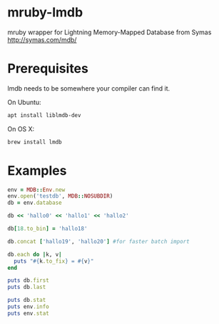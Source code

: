 ﻿# mruby-lmdb
mruby wrapper for Lightning Memory-Mapped Database from Symas http://symas.com/mdb/

Prerequisites
=============
lmdb needs to be somewhere your compiler can find it.

On Ubuntu:
```sh
apt install liblmdb-dev
```

On OS X:
```sh
brew install lmdb
```

Examples
========

```ruby
env = MDB::Env.new
env.open('testdb', MDB::NOSUBDIR)
db = env.database

db << 'hallo0' << 'hallo1' << 'hallo2'

db[18.to_bin] = 'hallo18'

db.concat ['hallo19', 'hallo20'] #for faster batch import

db.each do |k, v|
  puts "#{k.to_fix} = #{v}"
end

puts db.first
puts db.last

puts db.stat
puts env.info
puts env.stat

```
